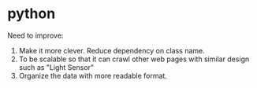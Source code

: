 # python
Need to improve:
  1. Make it more clever. Reduce dependency on class name.
  2. To be scalable so that it can crawl other web pages with similar design such as "Light Sensor"
  3. Organize the data with more readable format.
